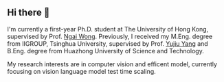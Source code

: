 ## Hi there 👋

<!--
**Stephen0808/Stephen0808** is a ✨ _special_ ✨ repository because its `README.md` (this file) appears on your GitHub profile.

Here are some ideas to get you started:

- 🔭 I’m currently working on ...
- 🌱 I’m currently learning ...
- 👯 I’m looking to collaborate on ...
- 🤔 I’m looking for help with ...
- 💬 Ask me about ...
- 📫 How to reach me: ...
- 😄 Pronouns: ...
- ⚡ Fun fact: ...
-->


I'm currently a first-year Ph.D. student at The University of Hong Kong, supervised by Prof. [Ngai Wong](https://scholar.google.com/citations?user=PM_uMYIAAAAJ&hl=en). Previously, I received my M.Eng. degree from IIGROUP, Tsinghua University, supervised by Prof. [Yujiu Yang](https://scholar.google.com/citations?user=4gH3sxsAAAAJ&hl=zh-CN) and B.Eng. degree from Huazhong University of Science and Technology. 

My research interests are in computer vision and efficent model, currently focusing on vision language model test time scaling.
